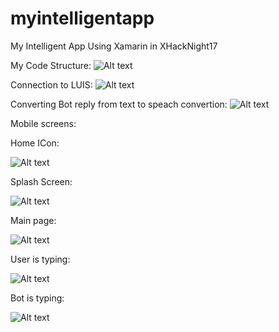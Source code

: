 # myintelligentapp
My Intelligent App Using Xamarin in XHackNight17

My Code Structure:
![Alt text](/Screens/Code/struct.JPG?raw=true "Structure")

Connection to LUIS:
![Alt text](/Screens/Code/Luis.JPG?raw=true "Luis")

Converting Bot reply from text to speach convertion:
![Alt text](/Screens/Code/texttospeech.JPG?raw=true "texttospeech")

Mobile screens:

Home ICon:

![Alt text](/Screens/Mobile/homeicon.png?raw=true "texttospeech")

Splash Screen:

![Alt text](/Screens/Mobile/splashscreen.png?raw=true "texttospeech")

Main page:

![Alt text](/Screens/Mobile/main.png?raw=true "texttospeech")

User is typing:

![Alt text](/Screens/Mobile/usertyping.png?raw=true "texttospeech")

Bot is typing:

![Alt text](/Screens/Mobile/bottyping.JPG?raw=true "texttospeech")

